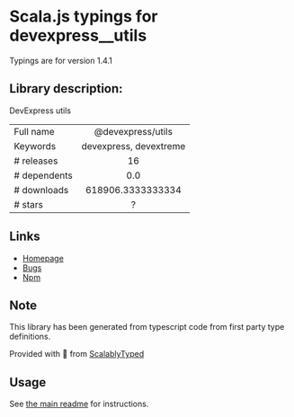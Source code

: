
# Scala.js typings for devexpress__utils

Typings are for version 1.4.1

## Library description:
DevExpress utils

|                    |                 |
| ------------------ | :-------------: |
| Full name          | @devexpress/utils |
| Keywords           | devexpress, devextreme |
| # releases         | 16 |
| # dependents       | 0.0 |
| # downloads        | 618906.3333333334 |
| # stars            | ? |

## Links
- [Homepage](https://devexpress.com/)
- [Bugs](https://www.devexpress.com/support/)
- [Npm](https://www.npmjs.com/package/%40devexpress%2Futils)
    


## Note
This library has been generated from typescript code from first party type definitions.

Provided with :purple_heart: from [ScalablyTyped](https://github.com/oyvindberg/ScalablyTyped)

## Usage
See [the main readme](../../readme.md) for instructions.


